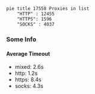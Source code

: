 
```mermaid
pie title 17558 Proxies in list
    "HTTP" : 12455
    "HTTPS": 1596
    "SOCKS" : 4037
```

### Some Info
#### Average Timeout

- mixed: 2.6s
- http: 1.2s
- https: 8.4s
- socks: 4.3s